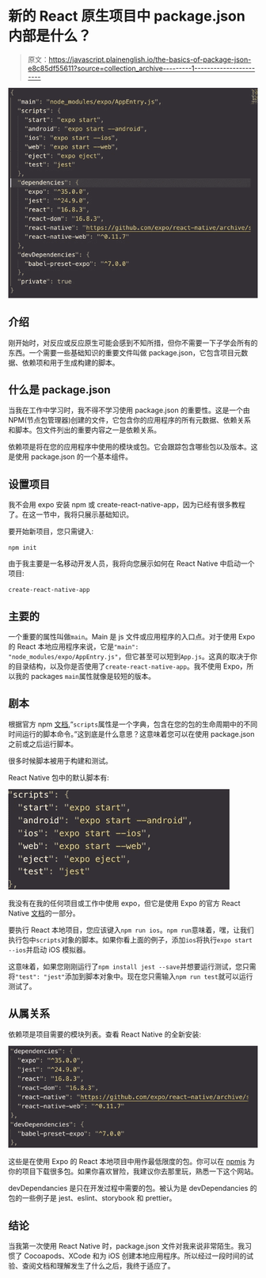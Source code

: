 # 新的 React 原生项目中 package.json 内部是什么？

> 原文：<https://javascript.plainenglish.io/the-basics-of-package-json-e8c85df55611?source=collection_archive---------1----------------------->

![](img/a449b5d7caa362b86828704e887677da.png)

## 介绍

刚开始时，对反应或反应原生可能会感到不知所措，但你不需要一下子学会所有的东西。一个需要一些基础知识的重要文件叫做 package.json，它包含项目元数据、依赖项和用于生成构建的脚本。

## 什么是 package.json

当我在工作中学习时，我不得不学习使用 package.json 的重要性。这是一个由 NPM(节点包管理器)创建的文件，它包含你的应用程序的所有元数据、依赖关系和脚本。包文件列出的重要内容之一是依赖关系。

依赖项是将在您的应用程序中使用的模块或包。它会跟踪包含哪些包以及版本。这是使用 package.json 的一个基本组件。

## 设置项目

我不会用 expo 安装 npm 或 create-react-native-app，因为已经有很多教程了。在这一节中，我将只展示基础知识。

要开始新项目，您只需键入:

`npm init`

由于我主要是一名移动开发人员，我将向您展示如何在 React Native 中启动一个项目:

`create-react-native-app`

## 主要的

一个重要的属性叫做`main`。Main 是 js 文件或应用程序的入口点。对于使用 Expo 的 React 本地应用程序来说，它是`"main": "node_modules/expo/AppEntry.js"`，但它甚至可以短到`App.js`。这真的取决于你的目录结构，以及你是否使用了`create-react-native-app`。我不使用 Expo，所以我的 packages `main`属性就像是较短的版本。

## 剧本

根据官方 npm [文档](https://docs.npmjs.com/misc/scripts),“`scripts`属性是一个字典，包含在您的包的生命周期中的不同时间运行的脚本命令。”这到底是什么意思？这意味着您可以在使用 package.json 之前或之后运行脚本。

很多时候脚本被用于构建和测试。

React Native 包中的默认脚本有:

![](img/b8da3866b5de7b803dc68bceba92ab8d.png)

我没有在我的任何项目或工作中使用 expo，但它是使用 Expo 的官方 React Native [文档](https://facebook.github.io/react-native/docs/next/getting-started)的一部分。

要执行 React 本地项目，您应该键入`npm run ios`。`npm run`意味着，嘿，让我们执行包中`scripts`对象的脚本。如果你看上面的例子，添加`ios`将执行`expo start --ios`并启动 iOS 模拟器。

这意味着，如果您刚刚运行了`npm install jest --save`并想要运行测试，您只需将`"test": "jest"`添加到脚本对象中。现在您只需输入`npm run test`就可以运行测试了。

## 从属关系

依赖项是项目需要的模块列表。查看 React Native 的全新安装:

![](img/1190da35502a97c01fb530f225376c28.png)

这些是在使用 Expo 的 React 本地项目中用作最低限度的包。你可以在 [npmjs](https://www.npmjs.com/) 为你的项目下载很多包。如果你喜欢冒险，我建议你去那里玩，熟悉一下这个网站。

devDependancies 是只在开发过程中需要的包。被认为是 devDependancies 的包的一些例子是 jest、eslint、storybook 和 prettier。

## 结论

当我第一次使用 React Native 时，package.json 文件对我来说非常陌生。我习惯了 Cocoapods、XCode 和为 iOS 创建本地应用程序。所以经过一段时间的试验、查阅文档和理解发生了什么之后，我终于适应了。